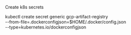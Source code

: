 Create k8s secrets

kubectl create secret generic gcp-artifact-registry \
    --from-file=.dockerconfigjson=$HOME/.docker/config.json \
    --type=kubernetes.io/dockerconfigjson
